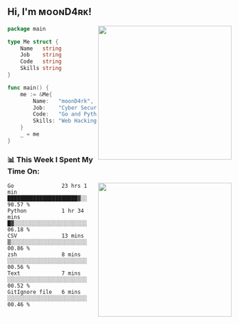 <h2> Hi, I'm ᴍᴏᴏɴD4ʀᴋ!</h2>
<img align='right' src="https://github-readme-stats.vercel.app/api?username=moond4rk&show_icons=true&theme=radical" width="300">


```go
package main

type Me struct {
	Name   string
	Job    string
	Code   string
	Skills string
}

func main() {
	me := &Me{
		Name:   "moonD4rk",
		Job:    "Cyber Security Engineer",
		Code:   "Go and Python and Others",
		Skills: "Web Hacking ^o^",
	}
	_ = me
}
```



<h3>📊 This Week I Spent My Time On:</h3>
<img align='right' src="https://spotify-github-profile.vercel.app/api/view?uid=zbgk3g7ojwjwrwrleo6u8mhub&cover_image=true&theme=novatorem" width="300">

<!--START_SECTION:waka-->

```text
Go               23 hrs 1 min    ██████████████████████▓░░   90.57 %
Python           1 hr 34 mins    █▓░░░░░░░░░░░░░░░░░░░░░░░   06.18 %
CSV              13 mins         ▒░░░░░░░░░░░░░░░░░░░░░░░░   00.86 %
zsh              8 mins          ░░░░░░░░░░░░░░░░░░░░░░░░░   00.56 %
Text             7 mins          ░░░░░░░░░░░░░░░░░░░░░░░░░   00.52 %
GitIgnore file   6 mins          ░░░░░░░░░░░░░░░░░░░░░░░░░   00.46 %
```

<!--END_SECTION:waka-->


